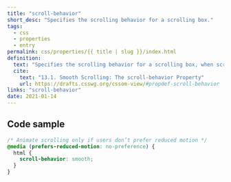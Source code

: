 ```yaml
---
title: "scroll-behavior"
short_desc: "Specifies the scrolling behavior for a scrolling box."
tags:
  - css
  - properties
  - entry
permalink: css/properties/{{ title | slug }}/index.html
definition:
  text: "Specifies the scrolling behavior for a scrolling box, when scrolling happens due to navigation, CSSOM scrolling APIs, or scroll snapping operations not initiated by the user."
  cite:
    text: "13.1. Smooth Scrolling: The scroll-behavior Property"
    url: https://drafts.csswg.org/cssom-view/#propdef-scroll-behavior
links: "scroll-behavior"
date: 2021-01-14
---
```


<h2 class="h3"><span>Code sample</span></h2>

```css
/* Animate scrolling only if users don’t prefer reduced motion */
@media (prefers-reduced-motion: no-preference) {
  html {
    scroll-behavior: smooth;
  }
}
```
